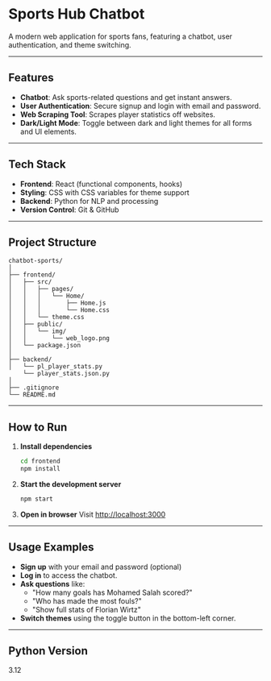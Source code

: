 # Sports Hub Chatbot

A modern web application for sports fans, featuring a chatbot, user authentication, and theme switching.

---

## Features

- **Chatbot**: Ask sports-related questions and get instant answers.
- **User Authentication**: Secure signup and login with email and password.
- **Web Scraping Tool**: Scrapes player statistics off websites.
- **Dark/Light Mode**: Toggle between dark and light themes for all forms and UI elements.

---

## Tech Stack

- **Frontend**: React (functional components, hooks)
- **Styling**: CSS with CSS variables for theme support
- **Backend**: Python for NLP and processing
- **Version Control**: Git & GitHub

---

## Project Structure

```
chatbot-sports/
│
├── frontend/
│   ├── src/
│   │   ├── pages/
│   │   │   └── Home/
│   │   │       ├── Home.js
│   │   │       └── Home.css
│   │   └── theme.css
│   ├── public/
│   │   └── img/
│   │       └── web_logo.png
│   └── package.json
│
├── backend/
│   └── pl_player_stats.py
    └── player_stats.json.py
│
├── .gitignore
└── README.md
```

---

## How to Run

1. **Install dependencies**
   ```sh
   cd frontend
   npm install
   ```

2. **Start the development server**
   ```sh
   npm start
   ```

3. **Open in browser**
   Visit [http://localhost:3000](http://localhost:3000)

---

## Usage Examples

- **Sign up** with your email and password (optional)
- **Log in** to access the chatbot.
- **Ask questions** like:
  - "How many goals has Mohamed Salah scored?"
  - "Who has made the most fouls?"
  - "Show full stats of Florian Wirtz"
- **Switch themes** using the toggle button in the bottom-left corner.

---
## Python Version
3.12
